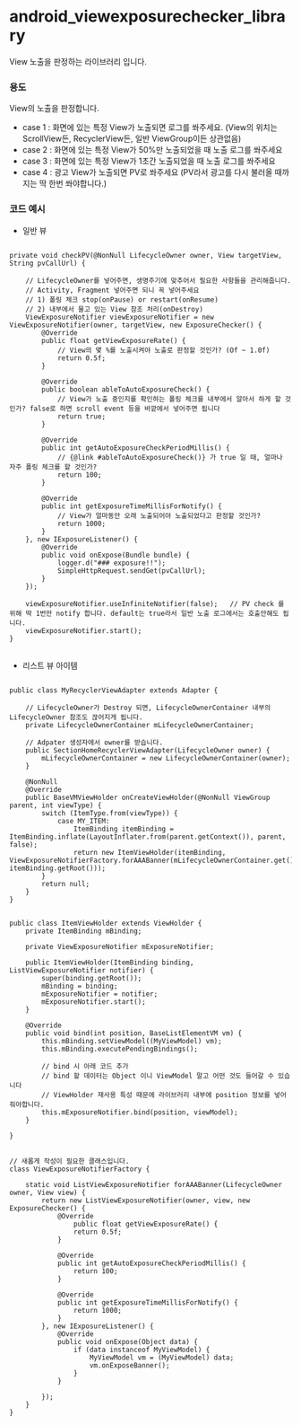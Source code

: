 # android_viewexposurechecker_library
View 노출을 판정하는 라이브러리 입니다.

### 용도
View의 노출을 판정합니다.
- case 1 : 화면에 있는 특정 View가 노출되면 로그를 쏴주세요. (View의 위치는 ScrollView든, RecyclerView든, 일반 ViewGroup이든 상관없음)
- case 2 : 화면에 있는 특정 View가 50%만 노출되었을 때 노출 로그를 쏴주세요
- case 3 : 화면에 있는 특정 View가 1초간 노출되었을 때 노출 로그를 쏴주세요
- case 4 : 광고 View가 노출되면 PV로 쏴주세요 (PV라서 광고를 다시 불러올 때까지는 딱 한번 쏴야합니다.)

### 코드 예시
- 일반 뷰
<pre>
<code>
private void checkPV(@NonNull LifecycleOwner owner, View targetView, String pvCallUrl) {
     
    // LifecycleOwner를 넣어주면, 생명주기에 맞추어서 필요한 사항들을 관리해줍니다.
    // Activity, Fragment 넣어주면 되니 꼭 넣어주세요
    // 1) 폴링 체크 stop(onPause) or restart(onResume)
    // 2) 내부에서 물고 있는 View 참조 처리(onDestroy)
    ViewExposureNotifier viewExposureNotifier = new ViewExposureNotifier(owner, targetView, new ExposureChecker() {
        @Override
        public float getViewExposureRate() {
            // View의 몇 %를 노출시켜야 노출로 판정할 것인가? (Of ~ 1.0f)
            return 0.5f;
        }
 
        @Override
        public boolean ableToAutoExposureCheck() {
            // View가 노출 중인지를 확인하는 폴링 체크를 내부에서 알아서 하게 할 것인가? false로 하면 scroll event 등을 바깥에서 넣어주면 됩니다
            return true;
        }
 
        @Override
        public int getAutoExposureCheckPeriodMillis() {
            // {@link #ableToAutoExposureCheck()} 가 true 일 때, 얼마나 자주 폴링 체크를 할 것인가?
            return 100;
        }
 
        @Override
        public int getExposureTimeMillisForNotify() {
            // View가 얼마동안 오래 노출되어야 노출되었다고 판정할 것인가?
            return 1000;
        }
    }, new IExposureListener() {
        @Override
        public void onExpose(Bundle bundle) {
            logger.d("### exposure!!");
            SimpleHttpRequest.sendGet(pvCallUrl);
        }
    });
 
    viewExposureNotifier.useInfiniteNotifier(false);   // PV check 를 위해 딱 1번만 notify 합니다. default는 true라서 일반 노출 로그에서는 호출안해도 됩니다.
    viewExposureNotifier.start();
}
</code>
</pre>

- 리스트 뷰 아이템
<pre>
<code>
public class MyRecyclerViewAdapter extends Adapter {
 
    // LifecycleOwner가 Destroy 되면, LifecycleOwnerContainer 내부의 LifecycleOwner 참조도 끊어지게 됩니다.
    private LifecycleOwnerContainer mLifecycleOwnerContainer;
 
    // Adpater 생성자에서 owner를 받습니다.
    public SectionHomeRecyclerViewAdapter(LifecycleOwner owner) {
        mLifecycleOwnerContainer = new LifecycleOwnerContainer(owner);
    }
 
    @NonNull
    @Override
    public BaseVMViewHolder onCreateViewHolder(@NonNull ViewGroup parent, int viewType) {
        switch (ItemType.from(viewType)) {
            case MY_ITEM:
                ItemBinding itemBinding = ItemBinding.inflate(LayoutInflater.from(parent.getContext()), parent, false);
                return new ItemViewHolder(itemBinding, ViewExposureNotifierFactory.forAAABanner(mLifecycleOwnerContainer.get(), itemBinding.getRoot()));
        }
        return null;
    }
}
 
 
public class ItemViewHolder extends ViewHolder {
    private ItemBinding mBinding;
 
    private ViewExposureNotifier mExposureNotifier;
 
    public ItemViewHolder(ItemBinding binding, ListViewExposureNotifier notifier) {
        super(binding.getRoot());
        mBinding = binding;
        mExposureNotifier = notifier;
        mExposureNotifier.start();
    }
 
    @Override
    public void bind(int position, BaseListElementVM vm) {
        this.mBinding.setViewModel((MyViewModel) vm);
        this.mBinding.executePendingBindings();
         
        // bind 시 아래 코드 추가
        // bind 할 데이터는 Object 이니 ViewModel 말고 어떤 것도 들어갈 수 있습니다
        // ViewHolder 재사용 특성 때문에 라이브러리 내부에 position 정보를 넣어줘야합니다.
        this.mExposureNotifier.bind(position, viewModel);
    }
 
}
 
 
// 새롭게 작성이 필요한 클래스입니다.
class ViewExposureNotifierFactory {
 
    static void ListViewExposureNotifier forAAABanner(LifecycleOwner owner, View view) {
        return new ListViewExposureNotifier(owner, view, new ExposureChecker() {
            @Override
                public float getViewExposureRate() {
                return 0.5f;
            }
 
            @Override
            public int getAutoExposureCheckPeriodMillis() {
                return 100;
            }
 
            @Override
            public int getExposureTimeMillisForNotify() {
                return 1000;
            }
        }, new IExposureListener() {
            @Override
            public void onExpose(Object data) {
                if (data instanceof MyViewModel) {
                    MyViewModel vm = (MyViewModel) data;
                    vm.onExposeBanner();
                }
            }
 
        });    
    }
}
</code>
</pre>

